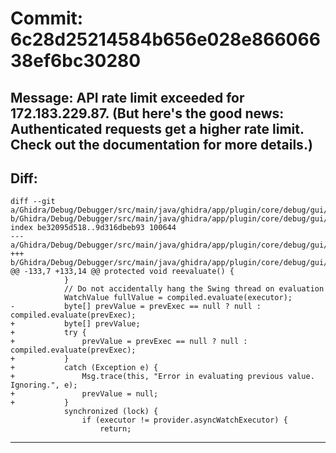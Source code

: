 # Commit: 6c28d25214584b656e028e86606638ef6bc30280
## Message: API rate limit exceeded for 172.183.229.87. (But here's the good news: Authenticated requests get a higher rate limit. Check out the documentation for more details.)
## Diff:
```
diff --git a/Ghidra/Debug/Debugger/src/main/java/ghidra/app/plugin/core/debug/gui/watch/DefaultWatchRow.java b/Ghidra/Debug/Debugger/src/main/java/ghidra/app/plugin/core/debug/gui/watch/DefaultWatchRow.java
index be32095d518..9d316dbeb93 100644
--- a/Ghidra/Debug/Debugger/src/main/java/ghidra/app/plugin/core/debug/gui/watch/DefaultWatchRow.java
+++ b/Ghidra/Debug/Debugger/src/main/java/ghidra/app/plugin/core/debug/gui/watch/DefaultWatchRow.java
@@ -133,7 +133,14 @@ protected void reevaluate() {
 			}
 			// Do not accidentally hang the Swing thread on evaluation
 			WatchValue fullValue = compiled.evaluate(executor);
-			byte[] prevValue = prevExec == null ? null : compiled.evaluate(prevExec);
+			byte[] prevValue;
+			try {
+				prevValue = prevExec == null ? null : compiled.evaluate(prevExec);
+			}
+			catch (Exception e) {
+				Msg.trace(this, "Error in evaluating previous value. Ignoring.", e);
+				prevValue = null;
+			}
 			synchronized (lock) {
 				if (executor != provider.asyncWatchExecutor) {
 					return;
```
-----------------------------------
